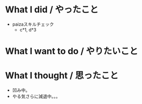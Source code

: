 # What I did / やったこと
- paizaスキルチェック
  - c\*1, d\*3

# What I want to do / やりたいこと

# What I thought / 思ったこと
- 凹み中。
- やる気さらに減退中。。。
